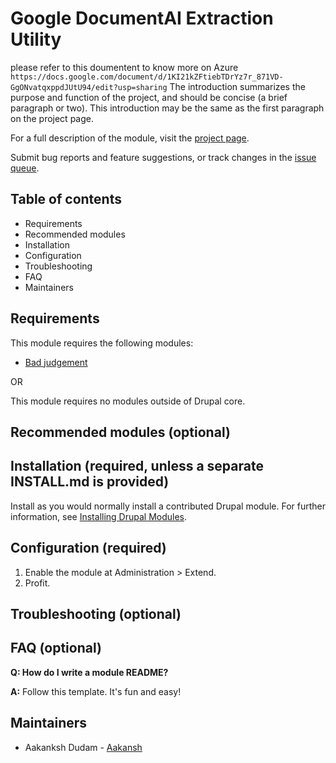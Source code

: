 # Google DocumentAI Extraction Utility
please refer to this doumentent to know more on Azure
`https://docs.google.com/document/d/1KI21kZFtiebTDrYz7r_871VD-GgONvatqxppdJUtU94/edit?usp=sharing`
The introduction summarizes the purpose and function of the project, and should be concise (a brief paragraph or two). This introduction may be the same as the first paragraph on the project page.

For a full description of the module, visit the
[project page](https://www.drupal.org/project/admin_menu).

Submit bug reports and feature suggestions, or track changes in the
[issue queue](https://www.drupal.org/project/issues/admin_menu).


## Table of contents

- Requirements
- Recommended modules
- Installation
- Configuration
- Troubleshooting
- FAQ
- Maintainers


## Requirements 

This module requires the following modules:

- [Bad judgement](https://www.drupal.org/project/bad_judgement)

OR

This module requires no modules outside of Drupal core.


## Recommended modules (optional)


## Installation (required, unless a separate INSTALL.md is provided)

Install as you would normally install a contributed Drupal module. For further information, see [Installing Drupal Modules](https://www.drupal.org/docs/extending-drupal/installing-drupal-modules).


## Configuration (required)

1. Enable the module at Administration > Extend.
1. Profit.


## Troubleshooting (optional)


## FAQ (optional)

**Q: How do I write a module README?**

**A:** Follow this template. It's fun and easy!


## Maintainers 

- Aakanksh Dudam - [Aakansh](https://www.drupal.org/u/dries)